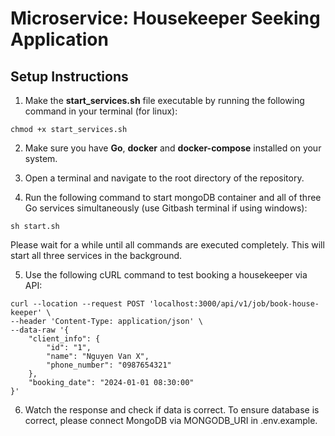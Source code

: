# Microservice: Housekeeper Seeking Application

## Setup Instructions

1. Make the **start_services.sh** file executable by running the following command in your terminal (for linux):

```
chmod +x start_services.sh
```

2. Make sure you have **Go**, **docker** and **docker-compose** installed on your system.

3. Open a terminal and navigate to the root directory of the repository.

4. Run the following command to start mongoDB container and all of three Go services simultaneously (use Gitbash terminal if using windows):

```
sh start.sh
```
Please wait for a while until all commands are executed completely. This will start all three services in the background.

5. Use the following cURL command to test booking a housekeeper via API:

```
curl --location --request POST 'localhost:3000/api/v1/job/book-house-keeper' \
--header 'Content-Type: application/json' \
--data-raw '{
    "client_info": {
        "id": "1",
        "name": "Nguyen Van X",
        "phone_number": "0987654321"
    },
    "booking_date": "2024-01-01 08:30:00"
}'
```

6. Watch the response and check if data is correct. To ensure database is correct, please connect MongoDB via MONGODB_URI in .env.example.

